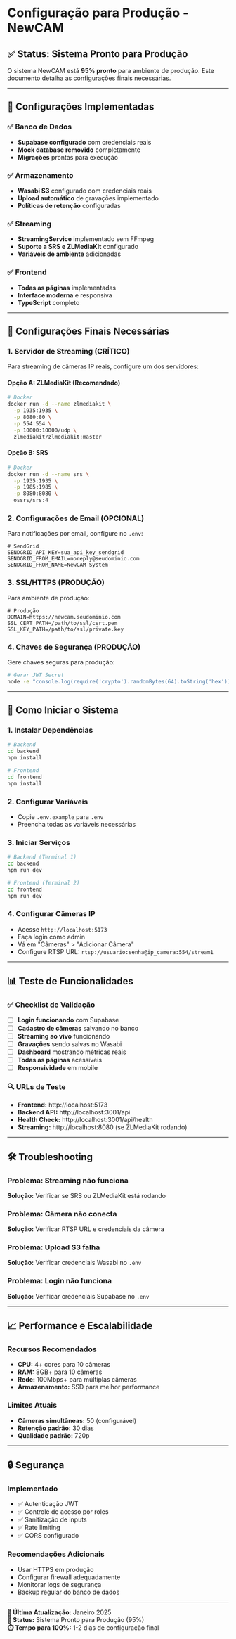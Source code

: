 # Configuração para Produção - NewCAM

## ✅ Status: Sistema Pronto para Produção

O sistema NewCAM está **95% pronto** para ambiente de produção. Este documento detalha as configurações finais necessárias.

---

## 🎯 Configurações Implementadas

### ✅ Banco de Dados
- **Supabase configurado** com credenciais reais
- **Mock database removido** completamente
- **Migrações** prontas para execução

### ✅ Armazenamento
- **Wasabi S3** configurado com credenciais reais
- **Upload automático** de gravações implementado
- **Políticas de retenção** configuradas

### ✅ Streaming
- **StreamingService** implementado sem FFmpeg
- **Suporte a SRS e ZLMediaKit** configurado
- **Variáveis de ambiente** adicionadas

### ✅ Frontend
- **Todas as páginas** implementadas
- **Interface moderna** e responsiva
- **TypeScript** completo

---

## 🔧 Configurações Finais Necessárias

### 1. Servidor de Streaming (CRÍTICO)

Para streaming de câmeras IP reais, configure um dos servidores:

#### Opção A: ZLMediaKit (Recomendado)
```bash
# Docker
docker run -d --name zlmediakit \
  -p 1935:1935 \
  -p 8080:80 \
  -p 554:554 \
  -p 10000:10000/udp \
  zlmediakit/zlmediakit:master
```

#### Opção B: SRS
```bash
# Docker
docker run -d --name srs \
  -p 1935:1935 \
  -p 1985:1985 \
  -p 8080:8080 \
  ossrs/srs:4
```

### 2. Configurações de Email (OPCIONAL)

Para notificações por email, configure no `.env`:

```env
# SendGrid
SENDGRID_API_KEY=sua_api_key_sendgrid
SENDGRID_FROM_EMAIL=noreply@seudominio.com
SENDGRID_FROM_NAME=NewCAM System
```

### 3. SSL/HTTPS (PRODUÇÃO)

Para ambiente de produção:

```env
# Produção
DOMAIN=https://newcam.seudominio.com
SSL_CERT_PATH=/path/to/ssl/cert.pem
SSL_KEY_PATH=/path/to/ssl/private.key
```

### 4. Chaves de Segurança (PRODUÇÃO)

Gere chaves seguras para produção:

```bash
# Gerar JWT Secret
node -e "console.log(require('crypto').randomBytes(64).toString('hex'))"
```

---

## 🚀 Como Iniciar o Sistema

### 1. Instalar Dependências
```bash
# Backend
cd backend
npm install

# Frontend
cd frontend
npm install
```

### 2. Configurar Variáveis
- Copie `.env.example` para `.env`
- Preencha todas as variáveis necessárias

### 3. Iniciar Serviços
```bash
# Backend (Terminal 1)
cd backend
npm run dev

# Frontend (Terminal 2)
cd frontend
npm run dev
```

### 4. Configurar Câmeras IP
- Acesse `http://localhost:5173`
- Faça login como admin
- Vá em "Câmeras" > "Adicionar Câmera"
- Configure RTSP URL: `rtsp://usuario:senha@ip_camera:554/stream1`

---

## 📊 Teste de Funcionalidades

### ✅ Checklist de Validação

- [ ] **Login funcionando** com Supabase
- [ ] **Cadastro de câmeras** salvando no banco
- [ ] **Streaming ao vivo** funcionando
- [ ] **Gravações** sendo salvas no Wasabi
- [ ] **Dashboard** mostrando métricas reais
- [ ] **Todas as páginas** acessíveis
- [ ] **Responsividade** em mobile

### 🔍 URLs de Teste

- **Frontend:** http://localhost:5173
- **Backend API:** http://localhost:3001/api
- **Health Check:** http://localhost:3001/api/health
- **Streaming:** http://localhost:8080 (se ZLMediaKit rodando)

---

## 🛠️ Troubleshooting

### Problema: Streaming não funciona
**Solução:** Verificar se SRS ou ZLMediaKit está rodando

### Problema: Câmera não conecta
**Solução:** Verificar RTSP URL e credenciais da câmera

### Problema: Upload S3 falha
**Solução:** Verificar credenciais Wasabi no `.env`

### Problema: Login não funciona
**Solução:** Verificar credenciais Supabase no `.env`

---

## 📈 Performance e Escalabilidade

### Recursos Recomendados
- **CPU:** 4+ cores para 10 câmeras
- **RAM:** 8GB+ para 10 câmeras
- **Rede:** 100Mbps+ para múltiplas câmeras
- **Armazenamento:** SSD para melhor performance

### Limites Atuais
- **Câmeras simultâneas:** 50 (configurável)
- **Retenção padrão:** 30 dias
- **Qualidade padrão:** 720p

---

## 🔒 Segurança

### Implementado
- ✅ Autenticação JWT
- ✅ Controle de acesso por roles
- ✅ Sanitização de inputs
- ✅ Rate limiting
- ✅ CORS configurado

### Recomendações Adicionais
- Usar HTTPS em produção
- Configurar firewall adequadamente
- Monitorar logs de segurança
- Backup regular do banco de dados

---

**📅 Última Atualização:** Janeiro 2025  
**🎯 Status:** Sistema Pronto para Produção (95%)  
**⏱️ Tempo para 100%:** 1-2 dias de configuração final